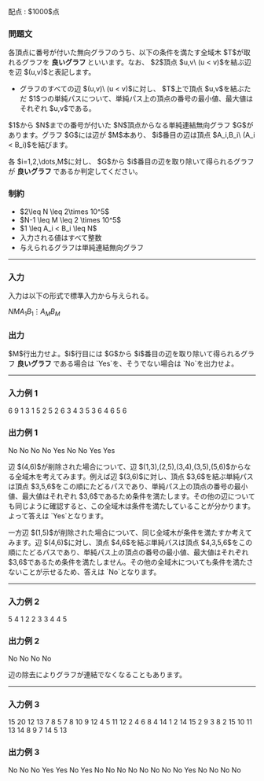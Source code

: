 
<div>

<span>

<span>

<p>
配点 : $1000$点
</p>

<div>

<section>

### **問題文**

<p>
各頂点に番号が付いた無向グラフのうち、以下の条件を満たす全域木 $T$が取れるグラフを
<b>
良いグラフ
</b>
といいます。なお、 $2$頂点 $u,v\ (u < v)$を結ぶ辺を辺 $(u,v)$と表記します。
</p>

<ul>

<li>
グラフのすべての辺 $(u,v)\ (u < v)$に対し、 $T$上で頂点 $u,v$を結ぶただ $1$つの単純パスについて、単純パス上の頂点の番号の最小値、最大値はそれぞれ $u,v$である。
</li>

</ul>

<p>
$1$から $N$までの番号が付いた $N$頂点からなる単純連結無向グラフ $G$があります。グラフ $G$には辺が $M$本あり、 $i$番目の辺は頂点 $A_i,B_i\ (A_i < B_i)$を結びます。
</p>

<p>
各 $i=1,2,\dots,M$に対し、 $G$から $i$番目の辺を取り除いて得られるグラフが
<b>
良いグラフ
</b>
であるか判定してください。
</p>

</section>

</div>

<div>

<section>

### **制約**

<ul>

<li>
$2\leq N \leq 2\times 10^5$
</li>

<li>
$N-1 \leq M \leq 2 \times 10^5$
</li>

<li>
$1 \leq A_i < B_i \leq N$
</li>

<li>
入力される値はすべて整数
</li>

<li>
与えられるグラフは単純連結無向グラフ
</li>

</ul>

</section>

</div>

---

<div>

<div>

<section>

### **入力**

<p>
入力は以下の形式で標準入力から与えられる。
</p>

<div>

$N$$M$$A_1$$B_1$$\vdots$$A_M$$B_M$
</div>

</section>

</div>

<div>

<section>

### **出力**

<p>
$M$行出力せよ。$i$行目には $G$から $i$番目の辺を取り除いて得られるグラフ
<b>
良いグラフ
</b>
である場合は `Yes`を、そうでない場合は `No`を出力せよ。
</p>

</section>

</div>

</div>

---

<div>

<section>

### **入力例 1**

<div>

6 9
1 3
1 5
2 5
2 6
3 4
3 5
3 6
4 6
5 6

</div>

</section>

</div>

<div>

<section>

### **出力例 1**

<div>

No
No
No
No
Yes
No
No
Yes
Yes

</div>

<p>
辺 $(4,6)$が削除された場合について、辺 $(1,3),(2,5),(3,4),(3,5),(5,6)$からなる全域木を考えてみます。例えば辺 $(3,6)$に対し、頂点 $3,6$を結ぶ単純パスは頂点 $3,5,6$をこの順にたどるパスであり、単純パス上の頂点の番号の最小値、最大値はそれぞれ $3,6$であるため条件を満たします。その他の辺についても同じように確認すると、この全域木は条件を満たしていることが分かります。よって答えは `Yes`となります。
</p>

<p>
一方辺 $(1,5)$が削除された場合について、同じ全域木が条件を満たすか考えてみます。辺 $(4,6)$に対し、頂点 $4,6$を結ぶ単純パスは頂点 $4,3,5,6$をこの順にたどるパスであり、単純パス上の頂点の番号の最小値、最大値はそれぞれ $3,6$であるため条件を満たしません。その他の全域木についても条件を満たさないことが示せるため、答えは `No`となります。
</p>

</section>

</div>

---

<div>

<section>

### **入力例 2**

<div>

5 4
1 2
2 3
3 4
4 5

</div>

</section>

</div>

<div>

<section>

### **出力例 2**

<div>

No
No
No
No

</div>

<p>
辺の除去によりグラフが連結でなくなることもあります。
</p>

</section>

</div>

---

<div>

<section>

### **入力例 3**

<div>

15 20
12 13
7 8
5 7
8 10
9 12
4 5
11 12
2 4
6 8
4 14
1 2
14 15
2 9
3 8
2 15
10 11
13 14
8 9
7 14
5 13

</div>

</section>

</div>

<div>

<section>

### **出力例 3**

<div>

No
No
No
Yes
Yes
No
Yes
No
No
No
No
No
No
No
No
Yes
No
No
No
No

</div>

</section>

</div>

</span>

</span>

</div>
